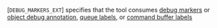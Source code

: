 [`DEBUG_MARKERS_EXT`] specifies that the tool
consumes
[debug markers](https://www.khronos.org/registry/vulkan/specs/1.3-extensions/html/vkspec.html#debugging-debug-markers)
or
[object debug annotation](https://www.khronos.org/registry/vulkan/specs/1.3-extensions/html/vkspec.html#debugging-object-debug-annotation),
[queue labels](https://www.khronos.org/registry/vulkan/specs/1.3-extensions/html/vkspec.html#debugging-queue-labels), or
[command buffer labels](https://www.khronos.org/registry/vulkan/specs/1.3-extensions/html/vkspec.html#debugging-command-buffer-labels)